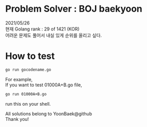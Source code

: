 # Problem Solver : BOJ baekyoon
2021/05/26  
현재 Golang rank : 29 of 1421 (KOR)  
어려운 문제도 풀어서 내실 있게 순위를 올리고 싶다.
# How to test
```zsh
go run gocodename.go
```
For example,  
If you want to test 01000A+B.go file,
``` zsh
go run 01000A+B.go
```
run this on your shell.

All solutions belong to YoonBaek@github  
Thank you!